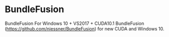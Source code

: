# BundleFusion
BundleFusion For Windows 10 + VS2017 + CUDA10.1
BundleFusion (https://github.com/niessner/BundleFusion) for new CUDA and Windows 10.
